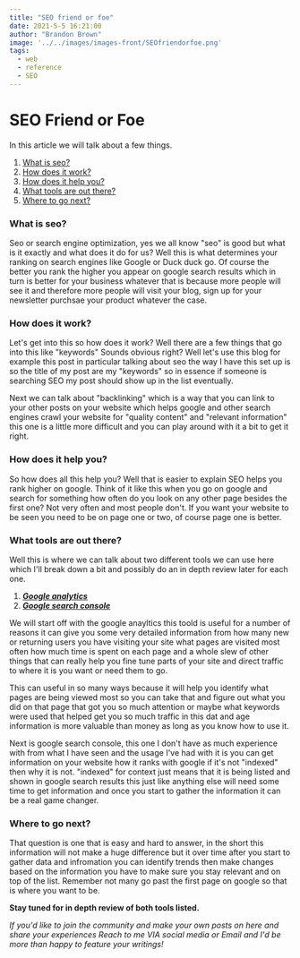 ```yaml
---
title: "SEO friend or foe"
date: 2021-5-5 16:21:00
author: "Brandon Brown"
image: '../../images/images-front/SEOfriendorfoe.png'
tags:
  - web
  - reference
  - SEO
---
```


# SEO Friend or Foe

In this article we will talk about a few things.

1. [What is seo?](#Whatisseo)
2. [How does it work?](#Howdoesitwork)
3. [How does it help you?](#Howdoesithelpyou)
4. [What tools are out there?](#Whattoolsareoutthere)
5. [Where to go next?](#Wheretogonext)

<a name="Whatisseo"></a>

### What is seo?

Seo or search engine optimization, yes we all know "seo" is good but what is it exactly and what does it do for us? Well this is what determines your ranking on search engines like Google or Duck duck go. Of course the better you rank the higher you appear on google search results which in turn is better for your business whatever that is because more people will see it and therefore more people will visit your blog, sign up for your newsletter purchsae your product whatever the case.

<a name="Howdoesitwork"></a>

### How does it work?

Let's get into this so how does it work? Well there are a few things that go into this like "keywords" Sounds obvious right? Well let's use this blog for example this post in particular talking about seo the way I have this set up is so the title of my post are my "keywords" so in essence if someone is searching SEO my post should show up in the list eventually. 

Next we can talk about "backlinking" which is a way that you can link to your other posts on your website which helps google and other search engines crawl your website for "quality content" and "relevant information" this one is a little more difficult and you can play around with it a bit to get it right. 

<a name="Howdoesithelpyou"></a>

### How does it help you?

So how does all this help you? Well that is easier to explain SEO helps you rank higher on google. Think of it like this when you go on google and search for something how often do you look on any other page besides the first one? Not very often and most people don't. If you want your website to be seen you need to be on page one or two, of course page one is better.   

<a name="Whattoolsareoutthere"></a>

### What tools are out there?

Well this is where we can talk about two different tools we can use here which I'll break down a bit and possibly do an in depth review later for each one. 

1. ***[Google analytics](https://analytics.google.com)***
2. ***[Google search console](https://search.google.com)***

We will start off with the google anayltics this toold is useful for a number of reasons it can give you some very detailed information from how many new or returning users you have visiting your site what pages are visited most often how much time is spent on each page and a whole slew of other things that can really help you fine tune parts of your site and direct traffic to where it is you want or need them to go. 

This can useful in so many ways because it will help you identify what pages are being viewed most so you can take that and figure out what you did on that page that got you so much attention or maybe what keywords were used that helped get you so much traffic in this dat and age information is more valuable than money as long as you know how to use it. 

Next is google search console, this one I don't have as much experience with from what I have seen and the usage I've had with it is you can get information on your website how it ranks with google if it's not "indexed" then why it is not. "indexed" for context just means that it is being listed and shown in google search results this just like anything else will need some time to get information and once you start to gather the information it can be a real game changer. 

<a name="Wheretogonext"></a>

### Where to go next?

That question is one that is easy and hard to answer, in the short this information will not make a huge difference but it over time after you start to gather data and infromation you can identify trends then make changes based on the information you have to make sure you stay relevant and on top of the list. Remember not many go past the first page on google so that is where you want to be. 

**Stay tuned for in depth review of both tools listed.**

*If you'd like to join the community and make your own posts on here and share your experiences Reach to me VIA social media or Email and I'd be more than happy to feature your writings!*

